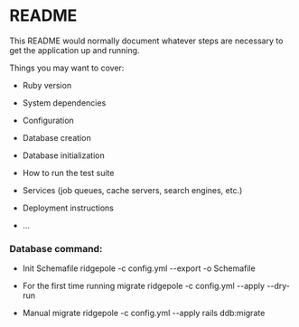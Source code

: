 # README

This README would normally document whatever steps are necessary to get the
application up and running.

Things you may want to cover:

- Ruby version

- System dependencies

- Configuration

- Database creation

- Database initialization

- How to run the test suite

- Services (job queues, cache servers, search engines, etc.)

- Deployment instructions

- ...

### Database command:

- Init Schemafile
  ridgepole -c config.yml --export -o Schemafile

- For the first time running migrate
  ridgepole -c config.yml --apply --dry-run

- Manual migrate
  ridgepole -c config.yml --apply
  rails ddb:migrate
